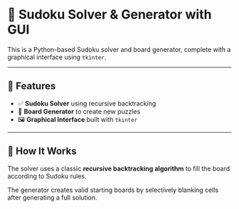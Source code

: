 # 🧩 Sudoku Solver & Generator with GUI

This is a Python-based Sudoku solver and board generator, complete with a graphical interface using `tkinter`.

---

## 🎯 Features

- ✅ **Sudoku Solver** using recursive backtracking
- 🎲 **Board Generator** to create new puzzles
- 🖼️ **Graphical Interface** built with `tkinter`

---

## 🧠 How It Works

The solver uses a classic **recursive backtracking algorithm** to fill the board according to Sudoku rules.

The generator creates valid starting boards by selectively blanking cells after generating a full solution.
